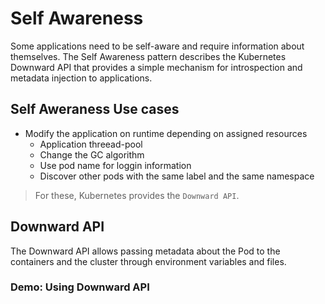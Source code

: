 # Self Awareness

Some applications need to be self-aware and require information about themselves. The Self Awareness pattern describes the Kubernetes Downward API that provides a simple mechanism for introspection and metadata injection to applications.

## Self Aweraness Use cases

* Modify the application on runtime depending on assigned resources
  * Application threead-pool
  * Change the GC algorithm
  * Use pod name for loggin information
  * Discover other pods with the same label and the same namespace 

> For these, Kubernetes provides the `Downward API`.

## Downward API

The Downward API allows passing metadata about the Pod to the containers and the cluster through environment variables and files.

### Demo: Using Downward API